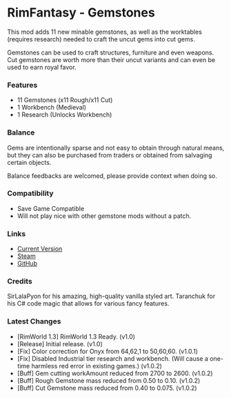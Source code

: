 # RimFantasy - Gemstones

This mod adds 11 new minable gemstones, as well as the worktables (requires research) needed to craft the uncut gems into cut gems.

Gemstones can be used to craft structures, furniture and even weapons. Cut gemstones are worth more than their uncut variants and can even be used to earn royal favor.

### Features

- 11 Gemstones (x11 Rough/x11 Cut)
- 1 Workbench (Medieval)
- 1 Research (Unlocks Workbench)

### Balance

Gems are intentionally sparse and not easy to obtain through natural means, but they can also be purchased from traders or obtained from salvaging certain objects.

Balance feedbacks are welcomed, please provide context when doing so.

### Compatibility

- Save Game Compatible
- Will not play nice with other gemstone mods without a patch.

### Links

- [Current Version](https://github.com/Sierra0001/RimFantasy---Gemstones/releases/tag/v1.0.2)
- [Steam](https://steamcommunity.com/sharedfiles/filedetails/?id=2630669656)
- [GitHub](https://github.com/Sierra0001/RimFantasy---Gemstones)

### Credits

SirLalaPyon for his amazing, high-quality vanilla styled art.
Taranchuk for his C# code magic that allows for various fancy features.

### Latest Changes

- [RimWorld 1.3] RimWorld 1.3 Ready. (v1.0)
- [Release] Initial release. (v1.0)
- [Fix] Color correction for Onyx from 64,62,1 to 50,60,60. (v1.0.1)
- [Fix] Disabled Industrial tier research and workbench. (Will cause a one-time harmless red error in existing games.) (v1.0.2)
- [Buff] Gem cutting workAmount reduced from 2700 to 2600. (v1.0.2)
- [Buff] Rough Gemstone mass reduced from 0.50 to 0.10. (v1.0.2)
- [Buff] Cut Gemstone mass reduced from 0.40 to 0.075. (v1.0.2)